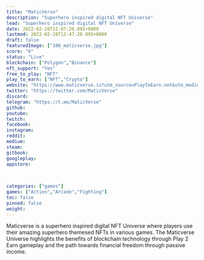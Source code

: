 ```yaml
---
title: "MaticVerse"
description: "Superhero inspired digital NFT Universe"
lead: "Superhero inspired digital NFT Universe"
date: 2022-02-28T12:47:20.095+0800
lastmod: 2022-02-28T12:47:20.095+0800
draft: false
featuredImage: ["100_maticverse.jpg"]
score: "0"
status: "Live"
blockchain: ["Polygon","Binance"]
nft_support: "Yes"
free_to_play: "NFT"
play_to_earn: ["NFT","Crypto"]
website: "https://www.maticverse.io?utm_source=PlayToEarn.net&utm_medium=organic&utm_campaign=gamepage"
twitter: "https://twitter.com/MaticVerse"
discord: 
telegram: "https://t.me/MaticVerse"
github: 
youtube: 
twitch: 
facebook: 
instagram: 
reddit: 
medium: 
steam: 
gitbook: 
googleplay: 
appstore: 

  
    
categories: ["games"]
games: ["Action","Arcade","Fighting"]
toc: false
pinned: false
weight: 
---
```

Maticverse is a superhero inspired digital NFT Universe where players use their amazing superhero themesed NFTs in various games. The Maticverse Universe highlights the benefits of blockchain technology through Play 2 Earn gameplay and the path towards financial freedom through passive income.